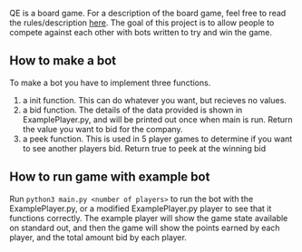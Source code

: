 QE is a board game. For a description of the board game, feel free to read the rules/description [here](https://www.ultraboardgames.com/qe/game-rules.php). The goal of this project is to allow people to compete against each other with bots written to try and win the game. 

## How to make a bot

To make a bot you have to implement three functions. 

1) a init function. This can do whatever you want, but recieves no values.
2) a bid function. The details of the data provided is shown in ExamplePlayer.py, and will be printed out once when main is run. Return the value you want to bid for the company.
3) a peek function. This is used in 5 player games to determine if you want to see another players bid. Return true to peek at the winning bid

## How to run game with example bot

Run `python3 main.py <number of players>` to run the bot with the ExamplePlayer.py, or a modified ExamplePlayer.py player to see that it functions correctly.
The example player will show the game state available on standard out, and then the game will show the points earned by each player, and the total amount bid by each player.

